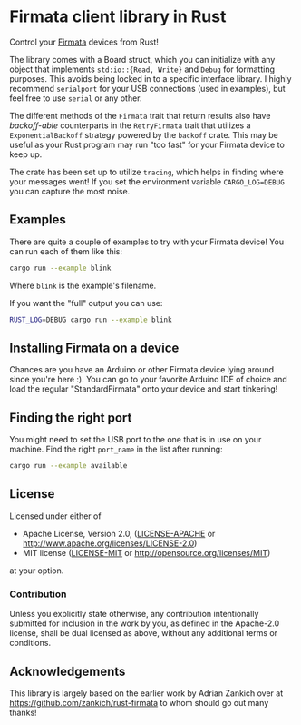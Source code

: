 # Firmata client library in Rust

Control your [Firmata](https://github.com/firmata/protocol) devices from Rust!

The library comes with a Board struct, which you can initialize with any object that implements
`std:io::{Read, Write}` and `Debug` for formatting purposes. This avoids being locked in to a
specific interface library. I highly recommend `serialport` for your USB connections (used in
examples), but feel free to use `serial` or any other.

The different methods of the `Firmata` trait that return results also have _backoff-able_
counterparts in the `RetryFirmata` trait that utilizes a `ExponentialBackoff` strategy powered by
the `backoff` crate. This may be useful as your Rust program may run "too fast" for your Firmata
device to keep up.

The crate has been set up to utilize `tracing`, which helps in finding where your messages went!
If you set the environment variable `CARGO_LOG=DEBUG` you can capture the most noise.

## Examples

There are quite a couple of examples to try with your Firmata device! You can run each of them like
this:

```bash
cargo run --example blink
```

Where `blink` is the example's filename.

If you want the "full" output you can use:

```bash
RUST_LOG=DEBUG cargo run --example blink
```

## Installing Firmata on a device

Chances are you have an Arduino or other Firmata device lying around since you're here :). You can
go to your favorite Arduino IDE of choice and load the regular "StandardFirmata" onto your device
and start tinkering!

## Finding the right port

You might need to set the USB port to the one that is in use on your machine. Find the right
`port_name` in the list after running:

```bash
cargo run --example available
```

## License

Licensed under either of

- Apache License, Version 2.0, ([LICENSE-APACHE](LICENSE-APACHE) or http://www.apache.org/licenses/LICENSE-2.0)
- MIT license ([LICENSE-MIT](LICENSE-MIT) or http://opensource.org/licenses/MIT)

at your option.

### Contribution

Unless you explicitly state otherwise, any contribution intentionally submitted for inclusion in the
work by you, as defined in the Apache-2.0 license, shall be dual licensed as above, without any
additional terms or conditions.

## Acknowledgements

This library is largely based on the earlier work by Adrian Zankich over at
https://github.com/zankich/rust-firmata to whom should go out many thanks!
